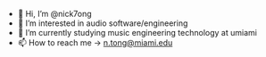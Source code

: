 - 👋 Hi, I’m @nick7ong
- 👀 I’m interested in audio software/engineering
- 🌱 I’m currently studying music engineering technology at umiami
- 📫 How to reach me -> n.tong@miami.edu

<!---
nick7ong/nick7ong is a ✨ special ✨ repository because its `README.md` (this file) appears on your GitHub profile.
You can click the Preview link to take a look at your changes.
--->

